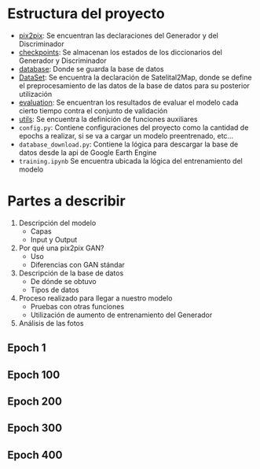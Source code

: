 # Estructura del proyecto
- [pix2pix](pix2pix/): Se encuentran las declaraciones del Generador y del Discriminador 
- [checkpoints](checkpoints/): Se almacenan los estados de los diccionarios del Generador y Discriminador
- [database](database/): Donde se guarda la base de datos
- [DataSet](DataSet/): Se encuentra la declaración de Satelital2Map, donde se define el preprocesamiento de las datos de la base de datos para su posterior utilización
- [evaluation](evaluation/): Se encuentran los resultados de evaluar el modelo cada cierto tiempo contra el conjunto de validación
- [utils](utils/): Se encuentra la definición de funciones auxiliares
- `config.py`: Contiene configuraciones del proyecto como la cantidad de epochs a realizar, si se va a cargar un modelo preentrenado, etc...
- `database_download.py`: Contiene la lógica para descargar la base de datos desde la api de Google Earth Engine
- `training.ipynb` Se encuentra ubicada la lógica del entrenamiento del modelo


# Partes a describir
1. Descripción del modelo
    - Capas
    - Input y Output
1. Por qué una pix2pix GAN?
    - Uso
    - Diferencias con GAN stándar
1. Descripción de la base de datos
    - De dónde se obtuvo
    - Tipos de datos
1. Proceso realizado para llegar a nuestro modelo
    - Pruebas con otras funciones
    - Utilización de aumento de entrenamiento del Generador
1. Análisis de las fotos




## Epoch 1

## Epoch 100

## Epoch 200

## Epoch 300

## Epoch 400
